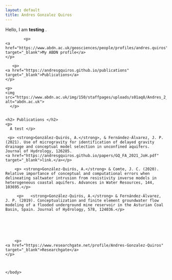 ```yaml
---
layout: default
title: Andres Gonzalez Quiros
---
```



<html>
  <head>
    <title>Andres Gonzalez Quiros</title>
  </head>
  <body>
    <p>Hello, I am <strong>testing</strong> .</p>
    
    	    <p>
    <a href="https://www.abdn.ac.uk/geosciences/people/profiles/andres.quiros" target="_blank">My ABDN profile</a>
    </p>
	  
	   <p>
    <a href="https://andresgquiros.github.io/publications" target="_blank">Publications</a>
    </p>
	  
    <p>
    <img src="https://www.abdn.ac.uk/img/150/staffpages/uploads/s01aq8/Andres_2_2.jpg" alt="abdn.ac.uk">  
      </p>
     
    
    <h2> Publications </h2>
    <p>
      A test </p>
      
     <p> <strong>González-Quirós, A.</strong>, & Fernández-Álvarez, J. P. (2021). Use of microgravity for identification of delayed gravity drainage and conceptual model selection in unconfined aquifers. Journal of Hydrology, 126285.
    <a href="https://andresgquiros.github.io/papers/GQ_FA_2021_JoH.pdf" target="_blank">link.</a></p>

   	    <p> <strong>González-Quirós, A.</strong> & Comte, J. C. (2020). Relative importance of conceptual and computational errors when delineating saltwater intrusion from resistivity inverse models in heterogeneous coastal aquifers. Advances in Water Resources, 144, 103695.</p>
		
		 <p>   <strong>González-Quirós, A.</strong> & Fernández-Álvarez, J. P. (2019). Conceptualization and finite element groundwater flow modeling of a flooded underground mine reservoir in the Asturian Coal Basin, Spain. Journal of Hydrology, 578, 124036.</p>
			
	
	

	
		
	    <p>
    <a href="https://www.researchgate.net/profile/Andres-Gonzalez-Quiros" target="_blank">Researchgate</a>
    </p>

	
	
	</body>
	
</html>
